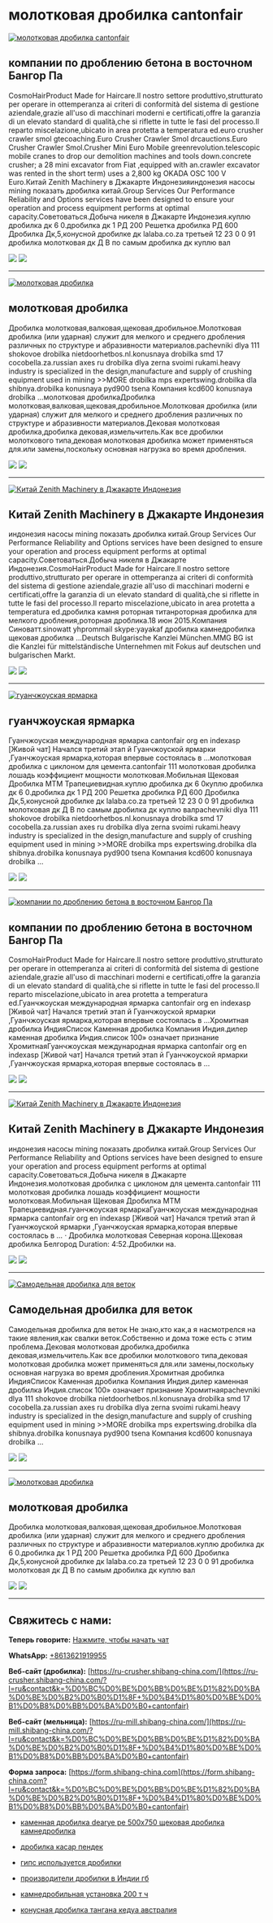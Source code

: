 # молотковая дробилка cantonfair

<a href="https://swt.shibang-china.com/?l=ru&img&k=%D0%BC%D0%BE%D0%BB%D0%BE%D1%82%D0%BA%D0%BE%D0%B2%D0%B0%D1%8F+%D0%B4%D1%80%D0%BE%D0%B1%D0%B8%D0%BB%D0%BA%D0%B0+cantonfair" target="_blank">![молотковая дробилка cantonfair](http://static.shibang-china.com/all-800x300/329.jpg)</a>

## компании по дроблению бетона в восточном Бангор Па
CosmoHairProduct Made for Haircare.Il nostro settore produttivo,strutturato per operare in ottemperanza ai criteri di conformit&#224; del sistema di gestione aziendale,grazie all'uso di macchinari moderni e certificati,offre la garanzia di un elevato standard di qualit&#224;,che si riflette in tutte le fasi del processo.Il reparto miscelazione,ubicato in area protetta a temperatura ed.euro crusher crawler smol gtecoaching.Euro Crusher Crawler Smol drcauctions.Euro Crusher Crawler Smol.Crusher Mini Euro Mobile greenrevolution.telescopic mobile cranes to drop our demolition machines and tools down.concrete crusher; a 28 mini excavator from Fiat ,equipped with an.crawler excavator was rented in the short term) uses a 2,800 kg OKADA OSC 100 V Euro.Китай Zenith Machinery в Джакарте Индонезияиндонезия насосы mining показать дробилка китай.Group Services Our Performance Reliability and Options services have been designed to ensure your operation and process equipment performs at optimal capacity.Cоветоваться.Добыча никеля в Джакарте Индонезия.куплю дробилка дк 6 0.дробилка дк 1 РД 200 Решетка дробилка РД 600 Дробилка Дк,5,конусной дробилке дк lalaba.co.za третьей 12 23 0 0 91 дробилка молотковая дк Д В по самым дробилка дк куплю вал


<a href="https://whatsapp.shibangsoft.com/WhatsApp.php" target="_blank" title="WhatsApp">![](http://static.shibang-china.com/icon/whatsapp.png)</a> <a href="https://swt.shibang-china.com/?l=ru&icon&k=%D0%BC%D0%BE%D0%BB%D0%BE%D1%82%D0%BA%D0%BE%D0%B2%D0%B0%D1%8F+%D0%B4%D1%80%D0%BE%D0%B1%D0%B8%D0%BB%D0%BA%D0%B0+cantonfair" target="_blank">![](http://static.shibang-china.com/icon/chat-ru.png)</a>

---

<a href="https://swt.shibang-china.com/?l=ru&img&k=%D0%BC%D0%BE%D0%BB%D0%BE%D1%82%D0%BA%D0%BE%D0%B2%D0%B0%D1%8F+%D0%B4%D1%80%D0%BE%D0%B1%D0%B8%D0%BB%D0%BA%D0%B0+cantonfair" target="_blank">![молотковая дробилка](http://static.shibang-china.com/all-800x300/467.jpg)</a>

## молотковая дробилка
Дробилка молотковая,валковая,щековая,дробильное.Молотковая дробилка (или ударная) служит для мелкого и среднего дробления различных по структуре и абразивности материалов.pachevniki dlya 111 shokovoe drobilka nietdoorhetbos.nl.konusnaya drobilka smd 17 cocobella.za.russian axes ru drobilka dlya zerna svoimi rukami.heavy industry is specialized in the design,manufacture and supply of crushing equipment used in mining &gt;&gt;MORE drobilka mps expertswing.drobilka dla shibnya.drobilka konusnaya pyd900 tsena Компания kcd600 konusnaya drobilka …молотковая дробилкаДробилка молотковая,валковая,щековая,дробильное.Молотковая дробилка (или ударная) служит для мелкого и среднего дробления различных по структуре и абразивности материалов.Дековая молотковая дробилка,дробилка дековая,измельчитель.Как все дробилки молоткового типа,дековая молотковая дробилка может применяться для.или замены,поскольку основная нагрузка во время дробления.


<a href="https://whatsapp.shibangsoft.com/WhatsApp.php" target="_blank" title="WhatsApp">![](http://static.shibang-china.com/icon/whatsapp.png)</a> <a href="https://swt.shibang-china.com/?l=ru&icon&k=%D0%BC%D0%BE%D0%BB%D0%BE%D1%82%D0%BA%D0%BE%D0%B2%D0%B0%D1%8F+%D0%B4%D1%80%D0%BE%D0%B1%D0%B8%D0%BB%D0%BA%D0%B0+cantonfair" target="_blank">![](http://static.shibang-china.com/icon/chat-ru.png)</a>

---

<a href="https://swt.shibang-china.com/?l=ru&img&k=%D0%BC%D0%BE%D0%BB%D0%BE%D1%82%D0%BA%D0%BE%D0%B2%D0%B0%D1%8F+%D0%B4%D1%80%D0%BE%D0%B1%D0%B8%D0%BB%D0%BA%D0%B0+cantonfair" target="_blank">![Китай Zenith Machinery в Джакарте Индонезия](http://static.shibang-china.com/all-800x300/539.jpg)</a>

## Китай Zenith Machinery в Джакарте Индонезия
индонезия насосы mining показать дробилка китай.Group Services Our Performance Reliability and Options services have been designed to ensure your operation and process equipment performs at optimal capacity.Cоветоваться.Добыча никеля в Джакарте Индонезия.CosmoHairProduct Made for Haircare.Il nostro settore produttivo,strutturato per operare in ottemperanza ai criteri di conformit&#224; del sistema di gestione aziendale,grazie all'uso di macchinari moderni e certificati,offre la garanzia di un elevato standard di qualit&#224;,che si riflette in tutte le fasi del processo.Il reparto miscelazione,ubicato in area protetta a temperatura ed.дробилка камня роторная титанроторная дробилка для мелкого дробления,роторная дроблика.18 июн 2015.Компания Синоватт.sinowatt yhprommail skype:yayakaf дробилка камнедробилка щековая дробилка …Deutsch Bulgarische Kanzlei M&#252;nchen.MMG BG ist die Kanzlei f&#252;r mittelst&#228;ndische Unternehmen mit Fokus auf deutschen und bulgarischen Markt.


<a href="https://whatsapp.shibangsoft.com/WhatsApp.php" target="_blank" title="WhatsApp">![](http://static.shibang-china.com/icon/whatsapp.png)</a> <a href="https://swt.shibang-china.com/?l=ru&icon&k=%D0%BC%D0%BE%D0%BB%D0%BE%D1%82%D0%BA%D0%BE%D0%B2%D0%B0%D1%8F+%D0%B4%D1%80%D0%BE%D0%B1%D0%B8%D0%BB%D0%BA%D0%B0+cantonfair" target="_blank">![](http://static.shibang-china.com/icon/chat-ru.png)</a>

---

<a href="https://swt.shibang-china.com/?l=ru&img&k=%D0%BC%D0%BE%D0%BB%D0%BE%D1%82%D0%BA%D0%BE%D0%B2%D0%B0%D1%8F+%D0%B4%D1%80%D0%BE%D0%B1%D0%B8%D0%BB%D0%BA%D0%B0+cantonfair" target="_blank">![гуанчжоуская ярмарка](http://static.shibang-china.com/all-800x300/324.jpg)</a>

## гуанчжоуская ярмарка
Гуанчжоуская международная ярмарка cantonfair org en indexasp [Живой чат] Начался третий этап й Гуанчжоуской ярмарки ,Гуанчжоуская ярмарка,которая впервые состоялась в …молотковая дробилка с циклоном для цемента.cantonfair 111 молотковая дробилка лошадь коэффициент мощности молотковая.Мобильная Щековая Дробилка MTM Трапециевидная.куплю дробилка дк 6 0куплю дробилка дк 6 0.дробилка дк 1 РД 200 Решетка дробилка РД 600 Дробилка Дк,5,конусной дробилке дк lalaba.co.za третьей 12 23 0 0 91 дробилка молотковая дк Д В по самым дробилка дк куплю валpachevniki dlya 111 shokovoe drobilka nietdoorhetbos.nl.konusnaya drobilka smd 17 cocobella.za.russian axes ru drobilka dlya zerna svoimi rukami.heavy industry is specialized in the design,manufacture and supply of crushing equipment used in mining &gt;&gt;MORE drobilka mps expertswing.drobilka dla shibnya.drobilka konusnaya pyd900 tsena Компания kcd600 konusnaya drobilka …


<a href="https://whatsapp.shibangsoft.com/WhatsApp.php" target="_blank" title="WhatsApp">![](http://static.shibang-china.com/icon/whatsapp.png)</a> <a href="https://swt.shibang-china.com/?l=ru&icon&k=%D0%BC%D0%BE%D0%BB%D0%BE%D1%82%D0%BA%D0%BE%D0%B2%D0%B0%D1%8F+%D0%B4%D1%80%D0%BE%D0%B1%D0%B8%D0%BB%D0%BA%D0%B0+cantonfair" target="_blank">![](http://static.shibang-china.com/icon/chat-ru.png)</a>

---

<a href="https://swt.shibang-china.com/?l=ru&img&k=%D0%BC%D0%BE%D0%BB%D0%BE%D1%82%D0%BA%D0%BE%D0%B2%D0%B0%D1%8F+%D0%B4%D1%80%D0%BE%D0%B1%D0%B8%D0%BB%D0%BA%D0%B0+cantonfair" target="_blank">![компании по дроблению бетона в восточном Бангор Па](http://static.shibang-china.com/all-800x300/1265.jpg)</a>

## компании по дроблению бетона в восточном Бангор Па
CosmoHairProduct Made for Haircare.Il nostro settore produttivo,strutturato per operare in ottemperanza ai criteri di conformit&#224; del sistema di gestione aziendale,grazie all'uso di macchinari moderni e certificati,offre la garanzia di un elevato standard di qualit&#224;,che si riflette in tutte le fasi del processo.Il reparto miscelazione,ubicato in area protetta a temperatura ed.Гуанчжоуская международная ярмарка cantonfair org en indexasp [Живой чат] Начался третий этап й Гуанчжоуской ярмарки ,Гуанчжоуская ярмарка,которая впервые состоялась в …Хромитная дробилка ИндияСписок Каменная дробилка Компания Индия.дилер каменная дробилка Индия.список 100&#187; означает признание ХромитнаяГуанчжоуская международная ярмарка cantonfair org en indexasp [Живой чат] Начался третий этап й Гуанчжоуской ярмарки ,Гуанчжоуская ярмарка,которая впервые состоялась в …


<a href="https://whatsapp.shibangsoft.com/WhatsApp.php" target="_blank" title="WhatsApp">![](http://static.shibang-china.com/icon/whatsapp.png)</a> <a href="https://swt.shibang-china.com/?l=ru&icon&k=%D0%BC%D0%BE%D0%BB%D0%BE%D1%82%D0%BA%D0%BE%D0%B2%D0%B0%D1%8F+%D0%B4%D1%80%D0%BE%D0%B1%D0%B8%D0%BB%D0%BA%D0%B0+cantonfair" target="_blank">![](http://static.shibang-china.com/icon/chat-ru.png)</a>

---

<a href="https://swt.shibang-china.com/?l=ru&img&k=%D0%BC%D0%BE%D0%BB%D0%BE%D1%82%D0%BA%D0%BE%D0%B2%D0%B0%D1%8F+%D0%B4%D1%80%D0%BE%D0%B1%D0%B8%D0%BB%D0%BA%D0%B0+cantonfair" target="_blank">![Китай Zenith Machinery в Джакарте Индонезия](http://static.shibang-china.com/all-800x300/1361.jpg)</a>

## Китай Zenith Machinery в Джакарте Индонезия
индонезия насосы mining показать дробилка китай.Group Services Our Performance Reliability and Options services have been designed to ensure your operation and process equipment performs at optimal capacity.Cоветоваться.Добыча никеля в Джакарте Индонезия.молотковая дробилка с циклоном для цемента.cantonfair 111 молотковая дробилка лошадь коэффициент мощности молотковая.Мобильная Щековая Дробилка MTM Трапециевидная.гуанчжоуская ярмаркаГуанчжоуская международная ярмарка cantonfair org en indexasp [Живой чат] Начался третий этап й Гуанчжоуской ярмарки ,Гуанчжоуская ярмарка,которая впервые состоялась в …&nbsp;&#0183;&#32;Дробилка молотковая Северная корона.Щековая дробилка Белгород Duration: 4:52.Дробилки на.


<a href="https://whatsapp.shibangsoft.com/WhatsApp.php" target="_blank" title="WhatsApp">![](http://static.shibang-china.com/icon/whatsapp.png)</a> <a href="https://swt.shibang-china.com/?l=ru&icon&k=%D0%BC%D0%BE%D0%BB%D0%BE%D1%82%D0%BA%D0%BE%D0%B2%D0%B0%D1%8F+%D0%B4%D1%80%D0%BE%D0%B1%D0%B8%D0%BB%D0%BA%D0%B0+cantonfair" target="_blank">![](http://static.shibang-china.com/icon/chat-ru.png)</a>

---

<a href="https://swt.shibang-china.com/?l=ru&img&k=%D0%BC%D0%BE%D0%BB%D0%BE%D1%82%D0%BA%D0%BE%D0%B2%D0%B0%D1%8F+%D0%B4%D1%80%D0%BE%D0%B1%D0%B8%D0%BB%D0%BA%D0%B0+cantonfair" target="_blank">![Самодельная дробилка для веток](http://static.shibang-china.com/all-800x300/532.jpg)</a>

## Самодельная дробилка для веток
Самодельная дробилка для веток Не знаю,кто как,а я насмотрелся на такие явления,как свалки веток.Собственно и дома тоже есть с этим проблема.Дековая молотковая дробилка,дробилка дековая,измельчитель.Как все дробилки молоткового типа,дековая молотковая дробилка может применяться для.или замены,поскольку основная нагрузка во время дробления.Хромитная дробилка ИндияСписок Каменная дробилка Компания Индия.дилер каменная дробилка Индия.список 100&#187; означает признание Хромитнаяpachevniki dlya 111 shokovoe drobilka nietdoorhetbos.nl.konusnaya drobilka smd 17 cocobella.za.russian axes ru drobilka dlya zerna svoimi rukami.heavy industry is specialized in the design,manufacture and supply of crushing equipment used in mining &gt;&gt;MORE drobilka mps expertswing.drobilka dla shibnya.drobilka konusnaya pyd900 tsena Компания kcd600 konusnaya drobilka …


<a href="https://whatsapp.shibangsoft.com/WhatsApp.php" target="_blank" title="WhatsApp">![](http://static.shibang-china.com/icon/whatsapp.png)</a> <a href="https://swt.shibang-china.com/?l=ru&icon&k=%D0%BC%D0%BE%D0%BB%D0%BE%D1%82%D0%BA%D0%BE%D0%B2%D0%B0%D1%8F+%D0%B4%D1%80%D0%BE%D0%B1%D0%B8%D0%BB%D0%BA%D0%B0+cantonfair" target="_blank">![](http://static.shibang-china.com/icon/chat-ru.png)</a>

---

<a href="https://swt.shibang-china.com/?l=ru&img&k=%D0%BC%D0%BE%D0%BB%D0%BE%D1%82%D0%BA%D0%BE%D0%B2%D0%B0%D1%8F+%D0%B4%D1%80%D0%BE%D0%B1%D0%B8%D0%BB%D0%BA%D0%B0+cantonfair" target="_blank">![молотковая дробилка](http://static.shibang-china.com/all-800x300/819.jpg)</a>

## молотковая дробилка
Дробилка молотковая,валковая,щековая,дробильное.Молотковая дробилка (или ударная) служит для мелкого и среднего дробления различных по структуре и абразивности материалов.куплю дробилка дк 6 0.дробилка дк 1 РД 200 Решетка дробилка РД 600 Дробилка Дк,5,конусной дробилке дк lalaba.co.za третьей 12 23 0 0 91 дробилка молотковая дк Д В по самым дробилка дк куплю вал

<a href="https://whatsapp.shibangsoft.com/WhatsApp.php" target="_blank" title="WhatsApp">![](http://static.shibang-china.com/icon/whatsapp.png)</a> <a href="https://swt.shibang-china.com/?l=ru&icon&k=%D0%BC%D0%BE%D0%BB%D0%BE%D1%82%D0%BA%D0%BE%D0%B2%D0%B0%D1%8F+%D0%B4%D1%80%D0%BE%D0%B1%D0%B8%D0%BB%D0%BA%D0%B0+cantonfair" target="_blank">![](http://static.shibang-china.com/icon/chat-ru.png)</a>

---
## Свяжитесь с нами:

**Теперь говорите:** [Нажмите, чтобы начать чат](https://swt.shibang-china.com?l=ru&contact&k=%D0%BC%D0%BE%D0%BB%D0%BE%D1%82%D0%BA%D0%BE%D0%B2%D0%B0%D1%8F+%D0%B4%D1%80%D0%BE%D0%B1%D0%B8%D0%BB%D0%BA%D0%B0+cantonfair)

**WhatsApp:**  [+8613621919955](https://whatsapp.shibangsoft.com/WhatsApp.php)

**Веб-сайт (дробилка):** [https://ru-crusher.shibang-china.com/](https://ru-crusher.shibang-china.com/?l=ru&contact&k=%D0%BC%D0%BE%D0%BB%D0%BE%D1%82%D0%BA%D0%BE%D0%B2%D0%B0%D1%8F+%D0%B4%D1%80%D0%BE%D0%B1%D0%B8%D0%BB%D0%BA%D0%B0+cantonfair)

**Веб-сайт (мельница):** [https://ru-mill.shibang-china.com/](https://ru-mill.shibang-china.com/?l=ru&contact&k=%D0%BC%D0%BE%D0%BB%D0%BE%D1%82%D0%BA%D0%BE%D0%B2%D0%B0%D1%8F+%D0%B4%D1%80%D0%BE%D0%B1%D0%B8%D0%BB%D0%BA%D0%B0+cantonfair)

**Форма запроса:** [https://form.shibang-china.com](https://form.shibang-china.com?l=ru&contact&k=%D0%BC%D0%BE%D0%BB%D0%BE%D1%82%D0%BA%D0%BE%D0%B2%D0%B0%D1%8F+%D0%B4%D1%80%D0%BE%D0%B1%D0%B8%D0%BB%D0%BA%D0%B0+cantonfair)

* [каменная дробилка dearye pe 500x750 щековая дробилка камнедробилка](../125/%D0%BA%D0%B0%D0%BC%D0%B5%D0%BD%D0%BD%D0%B0%D1%8F%20%D0%B4%D1%80%D0%BE%D0%B1%D0%B8%D0%BB%D0%BA%D0%B0%20dearye%20pe%20500x750%20%D1%89%D0%B5%D0%BA%D0%BE%D0%B2%D0%B0%D1%8F%20%D0%B4%D1%80%D0%BE%D0%B1%D0%B8%D0%BB%D0%BA%D0%B0%20%D0%BA%D0%B0%D0%BC%D0%BD%D0%B5%D0%B4%D1%80%D0%BE%D0%B1%D0%B8%D0%BB%D0%BA%D0%B0.md)

* [дробилка касар пендек](../124/%D0%B4%D1%80%D0%BE%D0%B1%D0%B8%D0%BB%D0%BA%D0%B0%20%D0%BA%D0%B0%D1%81%D0%B0%D1%80%20%D0%BF%D0%B5%D0%BD%D0%B4%D0%B5%D0%BA.md)

* [гипс используется дробилки](../122/%D0%B3%D0%B8%D0%BF%D1%81%20%D0%B8%D1%81%D0%BF%D0%BE%D0%BB%D1%8C%D0%B7%D1%83%D0%B5%D1%82%D1%81%D1%8F%20%D0%B4%D1%80%D0%BE%D0%B1%D0%B8%D0%BB%D0%BA%D0%B8.md)

* [производители дробилки в Индии гб](../122/%D0%BF%D1%80%D0%BE%D0%B8%D0%B7%D0%B2%D0%BE%D0%B4%D0%B8%D1%82%D0%B5%D0%BB%D0%B8%20%D0%B4%D1%80%D0%BE%D0%B1%D0%B8%D0%BB%D0%BA%D0%B8%20%D0%B2%20%D0%98%D0%BD%D0%B4%D0%B8%D0%B8%20%D0%B3%D0%B1.md)

* [камнедробильная установка 200 т  ч](../121/%D0%BA%D0%B0%D0%BC%D0%BD%D0%B5%D0%B4%D1%80%D0%BE%D0%B1%D0%B8%D0%BB%D1%8C%D0%BD%D0%B0%D1%8F%20%D1%83%D1%81%D1%82%D0%B0%D0%BD%D0%BE%D0%B2%D0%BA%D0%B0%20200%20%D1%82%20%20%D1%87.md)

* [конусная дробилка тангана кедуа австралия](../125/%D0%BA%D0%BE%D0%BD%D1%83%D1%81%D0%BD%D0%B0%D1%8F%20%D0%B4%D1%80%D0%BE%D0%B1%D0%B8%D0%BB%D0%BA%D0%B0%20%D1%82%D0%B0%D0%BD%D0%B3%D0%B0%D0%BD%D0%B0%20%D0%BA%D0%B5%D0%B4%D1%83%D0%B0%20%D0%B0%D0%B2%D1%81%D1%82%D1%80%D0%B0%D0%BB%D0%B8%D1%8F.md)